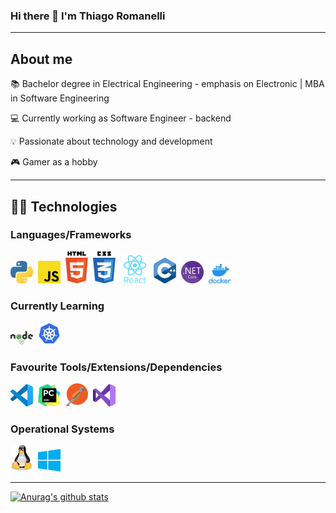### Hi there 👋 I'm Thiago Romanelli

---

## About me
:books: Bachelor degree in Electrical Engineering - emphasis on Electronic | MBA in Software Engineering

:computer: Currently working as Software Engineer - backend

:bulb: Passionate about technology and development

:video_game: Gamer as a hobby

---

## 👨‍💻️ **Technologies** 

### **Languages/Frameworks**
[<img width="36px" alt="Python" src="https://github.com/thiagooromanelli/thiagooromanelli/blob/master/assets/images/python.svg">](https://www.python.org)&nbsp;
<img width="36px" alt="javascript" src="https://github.com/thiagooromanelli/thiagooromanelli/blob/master/assets/images/js.png">&nbsp;
<img width="36px" alt="html" src="https://github.com/thiagooromanelli/thiagooromanelli/blob/master/assets/images/html5.svg">&nbsp;
<img width="36px" alt="css" src="https://github.com/thiagooromanelli/thiagooromanelli/blob/master/assets/images/css3.svg">&nbsp;
[<img width="46px" alt="react" src="https://github.com/thiagooromanelli/thiagooromanelli/blob/master/assets/images/react.svg">](https://pt-br.reactjs.org)&nbsp;
<img width="36px" alt="C" src="https://github.com/thiagooromanelli/thiagooromanelli/blob/master/assets/images/c.png">&nbsp;
<img width="36px" alt="dotnetcore" src="https://github.com/thiagooromanelli/thiagooromanelli/blob/master/assets/images/dotnetcore.png">&nbsp;
<img width="36px" alt="docker" src="https://github.com/thiagooromanelli/thiagooromanelli/blob/master/assets/images/docker2.png">&nbsp;

### **Currently Learning**

[<img width="36px" alt="NodeJs" src="https://github.com/thiagooromanelli/thiagooromanelli/blob/master/assets/images/nodejs.svg">](https://nodejs.org/en/)&nbsp;
<img width="36px" alt="kubernetes" src="https://github.com/thiagooromanelli/thiagooromanelli/blob/master/assets/images/kubernetes.png">&nbsp;

### **Favourite Tools/Extensions/Dependencies**

[<img width="36px" alt="VSCode" src="https://github.com/thiagooromanelli/thiagooromanelli/blob/master/assets/images/vscode.svg">](https://code.visualstudio.com)&nbsp;
<img width="36px" alt="pycharm" src="https://github.com/thiagooromanelli/thiagooromanelli/blob/master/assets/images/pycharm.png">&nbsp;
[<img width="36px" alt="Postman" src="https://github.com/thiagooromanelli/thiagooromanelli/blob/master/assets/images/postman.png">](https://www.postman.com)&nbsp;
<img width="36px" alt="visualstudio" src="https://github.com/thiagooromanelli/thiagooromanelli/blob/master/assets/images/visualstudio.png">&nbsp;

### **Operational Systems**
<img width="36px" alt="Linux" src="https://github.com/thiagooromanelli/thiagooromanelli/blob/master/assets/images/linux.svg">&nbsp;
<img width="36px" alt="Windows" src="https://github.com/thiagooromanelli/thiagooromanelli/blob/master/assets/images/windows.svg">&nbsp;

---

[![Anurag's github stats](https://github-readme-stats.vercel.app/api?username=thiagooromanelli)](https://github.com/anuraghazra/github-readme-stats)

<!--
**thiagooromanelli/thiagooromanelli** is a ✨ _special_ ✨ repository because its `README.md` (this file) appears on your GitHub profile.

Here are some ideas to get you started:

- 🔭 I’m currently working on ...
- 🌱 I’m currently learning ...
- 👯 I’m looking to collaborate on ...
- 🤔 I’m looking for help with ...
- 💬 Ask me about ...
- 📫 How to reach me: ...
- 😄 Pronouns: ...
- ⚡ Fun fact: ...
-->
